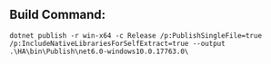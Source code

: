 ## Build Command:
`dotnet publish -r win-x64 -c Release /p:PublishSingleFile=true /p:IncludeNativeLibrariesForSelfExtract=true --output .\HA\bin\Publish\net6.0-windows10.0.17763.0\`
